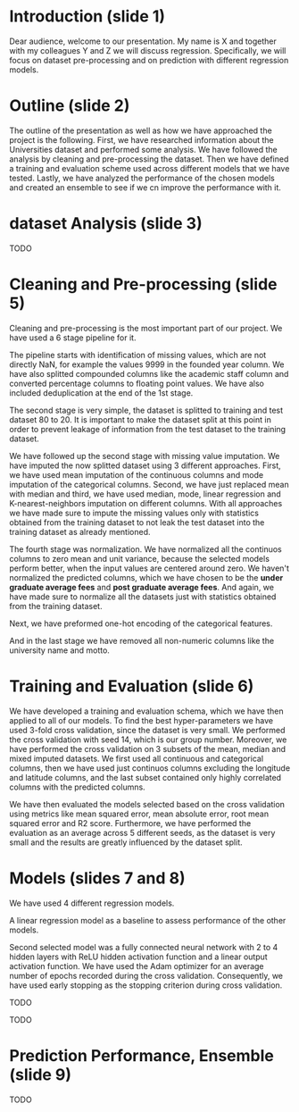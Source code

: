 # Introduction (slide 1)
Dear audience, welcome to our presentation. My name is X and together with my colleagues Y and Z we will discuss regression. Specifically, we will focus on dataset pre-processing and on prediction with different regression models.

# Outline (slide 2)
The outline of the presentation as well as how we have approached the project is the following. First, we have researched information about the Universities dataset and performed some analysis. We have followed the analysis by cleaning and pre-processing the dataset. Then we have defined a training and evaluation scheme used across different models that we have tested. Lastly, we have analyzed the performance of the chosen models and created an ensemble to see if we cn improve the performance with it.

# dataset Analysis (slide 3)
TODO

# Cleaning and Pre-processing (slide 5)
Cleaning and pre-processing is the most important part of our project. We have used a 6 stage pipeline for it. 

The pipeline starts with identification of missing values, which are not directly NaN, for example the values 9999 in the founded year column. We have also splitted compounded columns like the academic staff column and converted percentage columns to floating point values. We have also included deduplication at the end of the 1st stage.

The second stage is very simple, the dataset is splitted to training and test dataset 80 to 20. It is important to make the dataset split at this point in order to prevent leakage of information from the test dataset to the training dataset.

We have followed up the second stage with missing value imputation. We have imputed the now splitted dataset using 3 different approaches. First, we have used mean imputation of the continuous columns and mode imputation of the categorical columns. Second, we have just replaced mean with median and third, we have used median, mode, linear regression and K-nearest-neighbors imputation on different columns. With all approaches we have made sure to impute the missing values only with statistics obtained from the training dataset to not leak the test dataset into the training dataset as already mentioned.

The fourth stage was normalization. We have normalized all the continuos columns to zero mean and unit variance, because the selected models perform better, when the input values are centered around zero. We haven't normalized the predicted columns, which we have chosen to be the **under graduate average fees** and **post graduate average fees**. And again, we have made sure to normalize all the datasets just with statistics obtained from the training dataset.

Next, we have preformed one-hot encoding of the categorical features.

And in the last stage we have removed all non-numeric columns like the university name and motto.

# Training and Evaluation (slide 6)
We have developed a training and evaluation schema, which we have then applied to all of our models. To find the best hyper-parameters  we have used 3-fold cross validation, since the dataset is very small. We performed the cross validation with seed 14, which is our group number. Moreover, we have performed the cross validation on 3 subsets of the mean, median and mixed imputed datasets. We first used all continuous and categorical columns, then we have used just continuos columns excluding the longitude and latitude columns, and the last subset contained only highly correlated columns with the predicted columns.

We have then evaluated the models selected based on the cross validation using metrics like mean squared error, mean absolute error, root mean squared error and R2 score. Furthermore, we have performed the evaluation as an average across 5 different seeds, as the dataset is very small and the results are greatly influenced by the dataset split.

# Models (slides 7 and 8)
We have used 4 different regression models. 

A linear regression model as a baseline to assess performance of the other models. 

Second selected model was a fully connected neural network with 2 to 4 hidden layers with ReLU hidden activation function and a linear output activation function. We have used the Adam optimizer for an average number of epochs recorded during the cross validation. Consequently, we have used early stopping as the stopping criterion during cross validation.

TODO

TODO

# Prediction Performance, Ensemble (slide 9)
TODO
